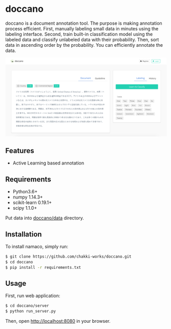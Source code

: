 # doccano

doccano is a document annotation tool. The purpose is making annotation process efficient. First, manually labeling small data in minutes using the labeling interface. Second, train built-in classification model using the labeled data and classify unlabeled data with their probability. Then, sort data in ascending order by the probability. You can efficiently annotate the data.

![doccano](docs/demo.png)

<!--
## Demo
-->

## Features

* Active Learning based annotation

## Requirements

* Python3.6+
* numpy 1.14.3+
* scikit-learn 0.19.1+
* scipy 1.1.0+

Put data into [doccano/data](https://github.com/chakki-works/doccano/tree/master/data) directory.

## Installation

To install namaco, simply run:

```bash
$ git clone https://github.com/chakki-works/doccano.git
$ cd doccano
$ pip install -r requirements.txt
```

## Usage

First, run web application:

```bash
$ cd doccano/server
$ python run_server.py
```

Then, open <http://localhost:8080> in your browser.
